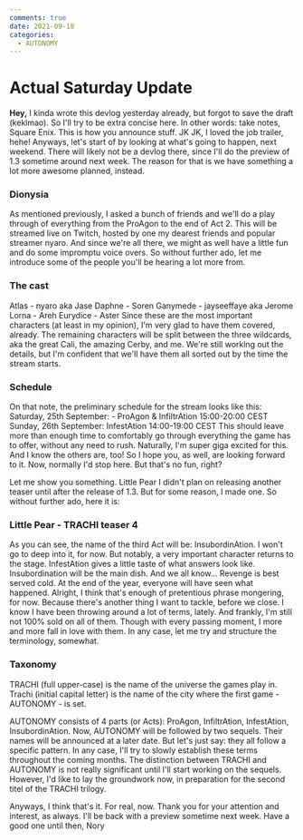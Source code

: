 ```yaml
---
comments: true
date: 2021-09-18
categories:
  - AUTONOMY
---
```

# Actual Saturday Update

**Hey,**
I kinda wrote this devlog yesterday already, but forgot to save the draft (keklmao).
So I'll try to be extra concise here.
In other words: take notes, Square Enix.
This is how you announce stuff.
JK JK, I loved the job trailer, hehe!
Anyways, let's start of by looking at what's going to happen, next weekend.
There will likely not be a devlog there, since I'll do the preview of 1.3 sometime around next week.
The reason for that is we have something a lot more awesome planned, instead.
<!-- more -->

### Dionysia
As mentioned previously, I asked a bunch of friends and we'll do a 
play through of everything from the ProAgon to the end of Act 2.
This will be streamed live on Twitch, hosted by one my dearest friends and popular streamer nyaro.
And since we're all there, we might as well have a little fun and do some impromptu voice overs.
So without further ado, let me introduce some of the people you'll be hearing a lot more from.

### The cast
Atlas - nyaro aka Jase
Daphne - Soren
Ganymede - jayseeffaye aka Jerome
Lorna - Areh
Eurydice - Aster
Since these are the most important characters (at least in my opinion), I'm very glad to have them covered, already.
The remaining characters will be split between the three wildcards, aka the great Cali, the amazing Cerby, and me.
We're still working out the details, but I'm confident that we'll have them all sorted out by the time the stream starts.

### Schedule
On that note, the preliminary schedule for the stream looks like this:
Saturday, 25th September: -  ProAgon & InfiltrAtion
15:00-20:00 CEST 
Sunday, 26th September: InfestAtion
14:00-19:00 CEST
This should leave more than enough time to comfortably go through everything the game has to offer, without any need to rush.
Naturally, I'm super giga excited for this.
And I know the others are, too!
So I hope you, as well, are looking forward to it.
Now, normally I'd stop here.
But that's no fun, right?

Let me show you something.
Little Pear
I didn't plan on releasing another teaser until after the release of 1.3.
But for some reason, I made one.
So without further ado, here it is:

### Little Pear - TRACHI teaser 4
As you can see, the name of the third Act will be: InsubordinAtion.
I won't go to deep into it, for now.
But notably, a very important character returns to the stage.
InfestAtion gives a little taste of what answers look like.
Insubordination will be the main dish.
And we all know...
Revenge is best served cold.
At the end of the year, everyone will have seen what happened.
Alright, I think that's enough of pretentious phrase mongering, for now.
Because there's another thing I want to tackle, before we close.
I know I have been throwing around a lot of terms, lately.
And frankly, I'm still not 100% sold on all of them.
Though with every passing moment, I more and more fall in love with them.
In any case, let me try and structure the terminology, somewhat.

### Taxonomy
TRACHI (full upper-case) is the name of the universe the games play in.
Trachi  (initial capital letter) is the name of the city where the first game - AUTONOMY - is set.

AUTONOMY consists of 4 parts (or Acts): ProAgon, InfiltrAtion, InfestAtion, InsubordinAtion.
Now, AUTONOMY will be followed by two sequels.
Their names will be announced at a later date.
But let's just say: they all follow a specific pattern.
In any case, I'll try to slowly establish these terms throughout the coming months.
The distinction between TRACHI and AUTONOMY is not really significant until I'll start working on the sequels.
However, I'd like to lay the groundwork now, in preparation for the second titel of the TRACHI trilogy.

Anyways, I think that's it.
For real, now.
Thank you for your attention and interest, as always.
I'll be back with a preview sometime next week.
Have a good one until then,
Nory
